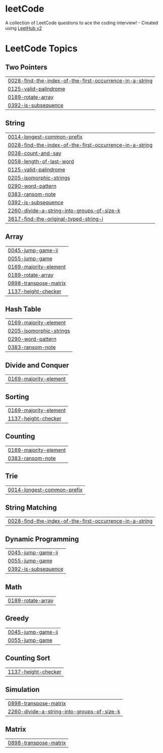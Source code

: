 # leetCode
A collection of LeetCode questions to ace the coding interview! - Created using [LeetHub v2](https://github.com/arunbhardwaj/LeetHub-2.0)

<!---LeetCode Topics Start-->
# LeetCode Topics
## Two Pointers
|  |
| ------- |
| [0028-find-the-index-of-the-first-occurrence-in-a-string](https://github.com/micif/leetCode/tree/master/0028-find-the-index-of-the-first-occurrence-in-a-string) |
| [0125-valid-palindrome](https://github.com/micif/leetCode/tree/master/0125-valid-palindrome) |
| [0189-rotate-array](https://github.com/micif/leetCode/tree/master/0189-rotate-array) |
| [0392-is-subsequence](https://github.com/micif/leetCode/tree/master/0392-is-subsequence) |
## String
|  |
| ------- |
| [0014-longest-common-prefix](https://github.com/micif/leetCode/tree/master/0014-longest-common-prefix) |
| [0028-find-the-index-of-the-first-occurrence-in-a-string](https://github.com/micif/leetCode/tree/master/0028-find-the-index-of-the-first-occurrence-in-a-string) |
| [0038-count-and-say](https://github.com/micif/leetCode/tree/master/0038-count-and-say) |
| [0058-length-of-last-word](https://github.com/micif/leetCode/tree/master/0058-length-of-last-word) |
| [0125-valid-palindrome](https://github.com/micif/leetCode/tree/master/0125-valid-palindrome) |
| [0205-isomorphic-strings](https://github.com/micif/leetCode/tree/master/0205-isomorphic-strings) |
| [0290-word-pattern](https://github.com/micif/leetCode/tree/master/0290-word-pattern) |
| [0383-ransom-note](https://github.com/micif/leetCode/tree/master/0383-ransom-note) |
| [0392-is-subsequence](https://github.com/micif/leetCode/tree/master/0392-is-subsequence) |
| [2260-divide-a-string-into-groups-of-size-k](https://github.com/micif/leetCode/tree/master/2260-divide-a-string-into-groups-of-size-k) |
| [3617-find-the-original-typed-string-i](https://github.com/micif/leetCode/tree/master/3617-find-the-original-typed-string-i) |
## Array
|  |
| ------- |
| [0045-jump-game-ii](https://github.com/micif/leetCode/tree/master/0045-jump-game-ii) |
| [0055-jump-game](https://github.com/micif/leetCode/tree/master/0055-jump-game) |
| [0169-majority-element](https://github.com/micif/leetCode/tree/master/0169-majority-element) |
| [0189-rotate-array](https://github.com/micif/leetCode/tree/master/0189-rotate-array) |
| [0898-transpose-matrix](https://github.com/micif/leetCode/tree/master/0898-transpose-matrix) |
| [1137-height-checker](https://github.com/micif/leetCode/tree/master/1137-height-checker) |
## Hash Table
|  |
| ------- |
| [0169-majority-element](https://github.com/micif/leetCode/tree/master/0169-majority-element) |
| [0205-isomorphic-strings](https://github.com/micif/leetCode/tree/master/0205-isomorphic-strings) |
| [0290-word-pattern](https://github.com/micif/leetCode/tree/master/0290-word-pattern) |
| [0383-ransom-note](https://github.com/micif/leetCode/tree/master/0383-ransom-note) |
## Divide and Conquer
|  |
| ------- |
| [0169-majority-element](https://github.com/micif/leetCode/tree/master/0169-majority-element) |
## Sorting
|  |
| ------- |
| [0169-majority-element](https://github.com/micif/leetCode/tree/master/0169-majority-element) |
| [1137-height-checker](https://github.com/micif/leetCode/tree/master/1137-height-checker) |
## Counting
|  |
| ------- |
| [0169-majority-element](https://github.com/micif/leetCode/tree/master/0169-majority-element) |
| [0383-ransom-note](https://github.com/micif/leetCode/tree/master/0383-ransom-note) |
## Trie
|  |
| ------- |
| [0014-longest-common-prefix](https://github.com/micif/leetCode/tree/master/0014-longest-common-prefix) |
## String Matching
|  |
| ------- |
| [0028-find-the-index-of-the-first-occurrence-in-a-string](https://github.com/micif/leetCode/tree/master/0028-find-the-index-of-the-first-occurrence-in-a-string) |
## Dynamic Programming
|  |
| ------- |
| [0045-jump-game-ii](https://github.com/micif/leetCode/tree/master/0045-jump-game-ii) |
| [0055-jump-game](https://github.com/micif/leetCode/tree/master/0055-jump-game) |
| [0392-is-subsequence](https://github.com/micif/leetCode/tree/master/0392-is-subsequence) |
## Math
|  |
| ------- |
| [0189-rotate-array](https://github.com/micif/leetCode/tree/master/0189-rotate-array) |
## Greedy
|  |
| ------- |
| [0045-jump-game-ii](https://github.com/micif/leetCode/tree/master/0045-jump-game-ii) |
| [0055-jump-game](https://github.com/micif/leetCode/tree/master/0055-jump-game) |
## Counting Sort
|  |
| ------- |
| [1137-height-checker](https://github.com/micif/leetCode/tree/master/1137-height-checker) |
## Simulation
|  |
| ------- |
| [0898-transpose-matrix](https://github.com/micif/leetCode/tree/master/0898-transpose-matrix) |
| [2260-divide-a-string-into-groups-of-size-k](https://github.com/micif/leetCode/tree/master/2260-divide-a-string-into-groups-of-size-k) |
## Matrix
|  |
| ------- |
| [0898-transpose-matrix](https://github.com/micif/leetCode/tree/master/0898-transpose-matrix) |
<!---LeetCode Topics End-->